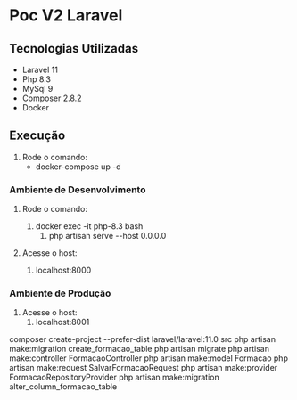 # Poc V2 Laravel

## Tecnologias Utilizadas

- Laravel 11
- Php 8.3
- MySql 9
- Composer 2.8.2
- Docker

## Execução

1. Rode o comando:
    - docker-compose up -d
    
### Ambiente de Desenvolvimento

1. Rode o comando:
    1. docker exec -it php-8.3 bash
        1. php artisan serve --host 0.0.0.0
       
2. Acesse o host:
    1. localhost:8000
   
### Ambiente de Produção

1. Acesse o host:
    1. localhost:8001

composer create-project --prefer-dist laravel/laravel:11.0 src
php artisan make:migration create_formacao_table
php artisan migrate
php artisan make:controller FormacaoController
php artisan make:model Formacao
php artisan make:request SalvarFormacaoRequest
php artisan make:provider FormacaoRepositoryProvider
php artisan make:migration alter_column_formacao_table


